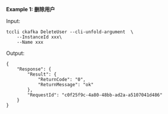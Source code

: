 **Example 1: 删除用户**



Input: 

```
tccli ckafka DeleteUser --cli-unfold-argument  \
    --InstanceId xxx\
    --Name xxx
```

Output: 
```
{
    "Response": {
        "Result": {
            "ReturnCode": "0",
            "ReturnMessage": "ok"
        },
        "RequestId": "c0f25f9c-4a80-48bb-ad2a-a5107041d486"
    }
}
```

